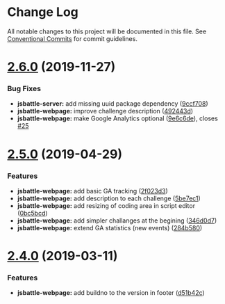 # Change Log

All notable changes to this project will be documented in this file.
See [Conventional Commits](https://conventionalcommits.org) for commit guidelines.

# [2.6.0](https://github.com/jamro/jsbattle/compare/v2.5.0...v2.6.0) (2019-11-27)


### Bug Fixes

* **jsbattle-server:** add missing uuid package dependency ([9ccf708](https://github.com/jamro/jsbattle/commit/9ccf70839cefc07b72438fc56f14193d95b0b0ed))
* **jsbattle-webpage:** improve challenge description ([492443d](https://github.com/jamro/jsbattle/commit/492443dfb7204a35b87417c9e571829a2516d2d4))
* **jsbattle-webpage:** make Google Analytics optional ([9e6c6de](https://github.com/jamro/jsbattle/commit/9e6c6de6c6708562c0cf185e852dfcb4a3977c4c)), closes [#25](https://github.com/jamro/jsbattle/issues/25)





# [2.5.0](https://github.com/jamro/jsbattle/compare/v2.4.0...v2.5.0) (2019-04-29)


### Features

* **jsbattle-webpage:** add basic GA tracking ([2f023d3](https://github.com/jamro/jsbattle/commit/2f023d3))
* **jsbattle-webpage:** add description to each challenge ([5be7ec1](https://github.com/jamro/jsbattle/commit/5be7ec1))
* **jsbattle-webpage:** add resizing of coding area in script editor ([0bc5bcd](https://github.com/jamro/jsbattle/commit/0bc5bcd))
* **jsbattle-webpage:** add simpler challanges at the begining ([346d0d7](https://github.com/jamro/jsbattle/commit/346d0d7))
* **jsbattle-webpage:** extend GA statistics (new events) ([284b580](https://github.com/jamro/jsbattle/commit/284b580))





# [2.4.0](https://github.com/jamro/jsbattle/compare/v2.2.1...v2.4.0) (2019-03-11)


### Features

* **jsbattle-webpage:** add buildno to the version in footer ([d51b42c](https://github.com/jamro/jsbattle/commit/d51b42c))

